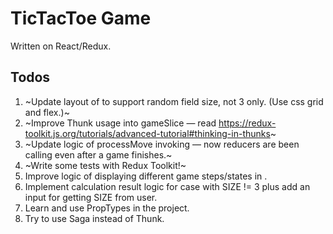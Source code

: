 # TicTacToe Game
Written on React/Redux.

## Todos

1. ~Update layout of <Playground> to support random field size, not 3 only. (Use css grid and flex.)~
2. ~Improve Thunk usage into gameSlice — read https://redux-toolkit.js.org/tutorials/advanced-tutorial#thinking-in-thunks~
3. ~Update logic of processMove invoking — now reducers are been calling even after a game finishes.~
4. ~Write some tests with Redux Toolkit!~
5. Improve logic of displaying different game steps/states in <App />.
6. Implement calculation result logic for case with SIZE != 3 plus add an input for getting SIZE from user.
7. Learn and use PropTypes in the project.
8. Try to use Saga instead of Thunk.
